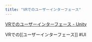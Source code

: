 ```yaml
---
title: "VRでのユーザーインターフェース"
---
```


[VRでのユーザーインターフェース - Unity](https://unity3d.com/jp/learn/tutorials/topics/virtual-reality/user-interfaces-vr)

VRでの[[ユーザーインターフェース]] #UI
